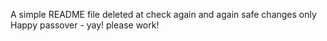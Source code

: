 A simple README file
deleted at
check again
and again
safe changes only
Happy passover - yay!
please work!
